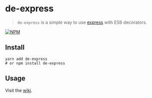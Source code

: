 # de-express

> `de-express` is a simple way to use [express](http://expressjs.com/) with ES6 decorators.

[![NPM](https://nodei.co/npm/de-express.png)](https://www.npmjs.com/package/de-express)

## Install

```shell
yarn add de-express
# or npm install de-express
```

## Usage

Visit the [wiki](https://github.com/htdangkhoa/de-express/wiki).
